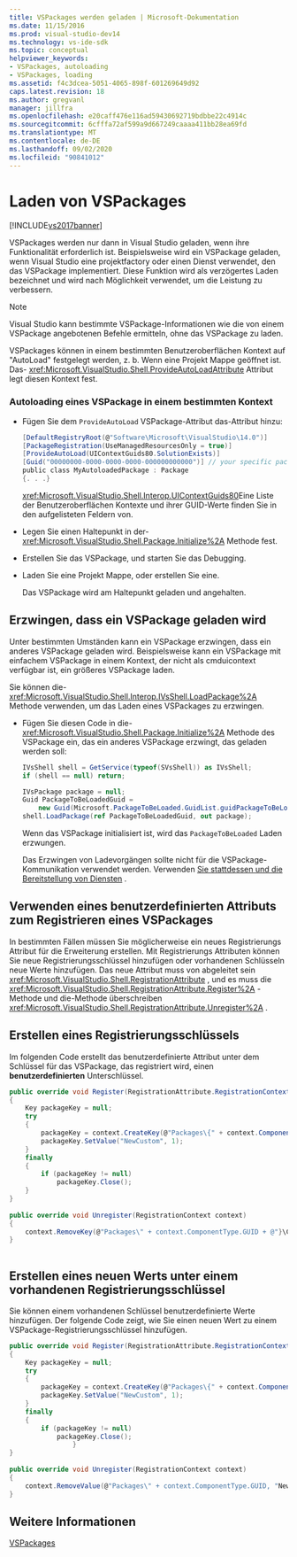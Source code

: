 ```yaml
---
title: VSPackages werden geladen | Microsoft-Dokumentation
ms.date: 11/15/2016
ms.prod: visual-studio-dev14
ms.technology: vs-ide-sdk
ms.topic: conceptual
helpviewer_keywords:
- VSPackages, autoloading
- VSPackages, loading
ms.assetid: f4c3dcea-5051-4065-898f-601269649d92
caps.latest.revision: 18
ms.author: gregvanl
manager: jillfra
ms.openlocfilehash: e20caff476e116ad59430692719bdbbe22c4914c
ms.sourcegitcommit: 6cfffa72af599a9d667249caaaa411bb28ea69fd
ms.translationtype: MT
ms.contentlocale: de-DE
ms.lasthandoff: 09/02/2020
ms.locfileid: "90841012"
---
```

# <a name="loading-vspackages"></a>Laden von VSPackages
[!INCLUDE[vs2017banner](../includes/vs2017banner.md)]

VSPackages werden nur dann in Visual Studio geladen, wenn ihre Funktionalität erforderlich ist. Beispielsweise wird ein VSPackage geladen, wenn Visual Studio eine projektfactory oder einen Dienst verwendet, den das VSPackage implementiert. Diese Funktion wird als verzögertes Laden bezeichnet und wird nach Möglichkeit verwendet, um die Leistung zu verbessern.  
  
> [!NOTE]
> Visual Studio kann bestimmte VSPackage-Informationen wie die von einem VSPackage angebotenen Befehle ermitteln, ohne das VSPackage zu laden.  
  
 VSPackages können in einem bestimmten Benutzeroberflächen Kontext auf "AutoLoad" festgelegt werden, z. b. Wenn eine Projekt Mappe geöffnet ist. Das- <xref:Microsoft.VisualStudio.Shell.ProvideAutoLoadAttribute> Attribut legt diesen Kontext fest.  
  
### <a name="autoloading-a-vspackage-in-a-specific-context"></a>Autoloading eines VSPackage in einem bestimmten Kontext  
  
- Fügen Sie dem `ProvideAutoLoad` VSPackage-Attribut das-Attribut hinzu:  
  
    ```csharp  
    [DefaultRegistryRoot(@"Software\Microsoft\VisualStudio\14.0")]  
    [PackageRegistration(UseManagedResourcesOnly = true)]  
    [ProvideAutoLoad(UIContextGuids80.SolutionExists)]  
    [Guid("00000000-0000-0000-0000-000000000000")] // your specific package GUID  
    public class MyAutoloadedPackage : Package  
    {. . .}  
    ```  
  
     <xref:Microsoft.VisualStudio.Shell.Interop.UIContextGuids80>Eine Liste der Benutzeroberflächen Kontexte und ihrer GUID-Werte finden Sie in den aufgelisteten Feldern von.  
  
- Legen Sie einen Haltepunkt in der- <xref:Microsoft.VisualStudio.Shell.Package.Initialize%2A> Methode fest.  
  
- Erstellen Sie das VSPackage, und starten Sie das Debugging.  
  
- Laden Sie eine Projekt Mappe, oder erstellen Sie eine.  
  
     Das VSPackage wird am Haltepunkt geladen und angehalten.  
  
## <a name="forcing-a-vspackage-to-load"></a>Erzwingen, dass ein VSPackage geladen wird  
 Unter bestimmten Umständen kann ein VSPackage erzwingen, dass ein anderes VSPackage geladen wird. Beispielsweise kann ein VSPackage mit einfachem VSPackage in einem Kontext, der nicht als cmduicontext verfügbar ist, ein größeres VSPackage laden.  
  
 Sie können die- <xref:Microsoft.VisualStudio.Shell.Interop.IVsShell.LoadPackage%2A> Methode verwenden, um das Laden eines VSPackages zu erzwingen.  
  
- Fügen Sie diesen Code in die- <xref:Microsoft.VisualStudio.Shell.Package.Initialize%2A> Methode des VSPackage ein, das ein anderes VSPackage erzwingt, das geladen werden soll:  
  
    ```csharp  
    IVsShell shell = GetService(typeof(SVsShell)) as IVsShell;  
    if (shell == null) return;  
  
    IVsPackage package = null;  
    Guid PackageToBeLoadedGuid =   
        new Guid(Microsoft.PackageToBeLoaded.GuidList.guidPackageToBeLoadedPkgString);  
    shell.LoadPackage(ref PackageToBeLoadedGuid, out package);  
  
    ```  
  
     Wenn das VSPackage initialisiert ist, wird das `PackageToBeLoaded` Laden erzwungen.  
  
     Das Erzwingen von Ladevorgängen sollte nicht für die VSPackage-Kommunikation verwendet werden. Verwenden [Sie stattdessen und die Bereitstellung von Diensten](../extensibility/using-and-providing-services.md) .  
  
## <a name="using-a-custom-attribute-to-register-a-vspackage"></a>Verwenden eines benutzerdefinierten Attributs zum Registrieren eines VSPackages  
 In bestimmten Fällen müssen Sie möglicherweise ein neues Registrierungs Attribut für die Erweiterung erstellen. Mit Registrierungs Attributen können Sie neue Registrierungsschlüssel hinzufügen oder vorhandenen Schlüsseln neue Werte hinzufügen. Das neue Attribut muss von abgeleitet sein <xref:Microsoft.VisualStudio.Shell.RegistrationAttribute> , und es muss die <xref:Microsoft.VisualStudio.Shell.RegistrationAttribute.Register%2A> -Methode und die-Methode überschreiben <xref:Microsoft.VisualStudio.Shell.RegistrationAttribute.Unregister%2A> .  
  
## <a name="creating-a-registry-key"></a>Erstellen eines Registrierungsschlüssels  
 Im folgenden Code erstellt das benutzerdefinierte Attribut unter dem Schlüssel für das VSPackage, das registriert wird, einen **benutzerdefinierten** Unterschlüssel.  
  
```csharp  
public override void Register(RegistrationAttribute.RegistrationContext context)  
{  
    Key packageKey = null;  
    try  
    {   
        packageKey = context.CreateKey(@"Packages\{" + context.ComponentType.GUID + @"}\Custom");  
        packageKey.SetValue("NewCustom", 1);  
    }  
    finally  
    {  
        if (packageKey != null)  
            packageKey.Close();  
    }  
}  
  
public override void Unregister(RegistrationContext context)  
{  
    context.RemoveKey(@"Packages\" + context.ComponentType.GUID + @"}\Custom");  
}  
  
```  
  
## <a name="creating-a-new-value-under-an-existing-registry-key"></a>Erstellen eines neuen Werts unter einem vorhandenen Registrierungsschlüssel  
 Sie können einem vorhandenen Schlüssel benutzerdefinierte Werte hinzufügen. Der folgende Code zeigt, wie Sie einen neuen Wert zu einem VSPackage-Registrierungsschlüssel hinzufügen.  
  
```csharp  
public override void Register(RegistrationAttribute.RegistrationContext context)  
{  
    Key packageKey = null;  
    try  
    {   
        packageKey = context.CreateKey(@"Packages\{" + context.ComponentType.GUID + "}");  
        packageKey.SetValue("NewCustom", 1);  
    }  
    finally  
    {  
        if (packageKey != null)  
            packageKey.Close();  
                }  
}  
  
public override void Unregister(RegistrationContext context)  
{  
    context.RemoveValue(@"Packages\" + context.ComponentType.GUID, "NewCustom");  
}  
```  
  
## <a name="see-also"></a>Weitere Informationen  
 [VSPackages](../extensibility/internals/vspackages.md)
